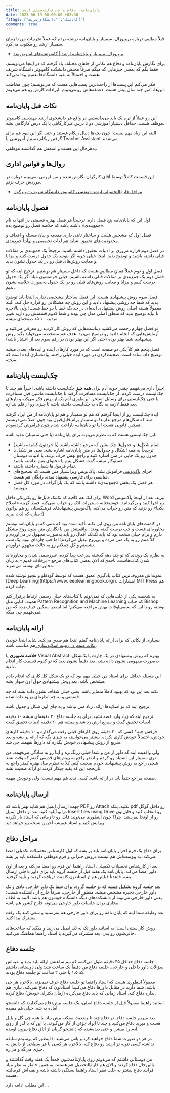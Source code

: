 ```yaml
---
title: پایان‌نامه، دفاع و فارغ‌التحصیلی ارشد
date: 2023-06-19 00:00:00 +03:30
fatags: ["آکادمیک", "دانشگاه_شریف"]
comments: true
---
```


قبلاً مطلبی درباره پروپوزال، سمینار و پایان‌نامه نوشته بودم که عملاً تجربیات من تا زمان سمینار ارشد رو مکتوب می‌کرد.

- [پروپوزال،‌ سمینار و پایان‌نامه ارشد | گاه‌نوشته‌های امیرپورمند](https://aprd.ir/proposal-seminar-thesis/)

برای نگارش پایان‌نامه و دفاع هم نکاتی از جاهای مختلف یاد گرفتم که در اینجا می‌نویسم. فقط بگم که بعضی چیزهایی که میگم صرفاً مختص دانشکده کامپیوتر دانشگاه شریف هست و احتمالاً به بقیه دانشگاه‌ها تعمیم پیدا نمی‌کند.

فکر می‌کنم این پست‌ها از راحت‌ترین پست‌هایی هست که می‌نویسم؛ چون مخاطب این‌ها، امیر چند سال پیش هست. دغدغه‌هاش رو می‌دونم. ایرادات کارش رو هم می‌دونم.

## نکات قبل پایان‌نامه

این رو عملاً از ترم یک باید می‌دانستیم. در واقع هر دانشجوی ارشد مهندسی کامپیوتر موظف هست، حداقل دستیار آموزشی دو تا درس غیرکارگاهی یا یک درس کارگاهی بشه.

البته این زیاد مهم نیست؛ چون بچه‌ها دنبال ریکام هستند و حتی اگر این نبود هم برای گرفتن ریکام دستیار آموزشی یا Teacher Assistant می‌شدند.

به‌هرحال این هست و اسمش هم گذاشتند موظفی.

## روال‌ها و قوانین اداری

این قسمت کاملاً توسط آقای کارگران نگارش شده و من لزومی نمی‌بینم دوباره در موردش حرف بزنم.

- [مراحل فارغ‌التحصیلی ارشد مهندسی کامپیوتر دانشگاه شریف - ویرگول](https://virgool.io/@kargaranamir/mscgradce1041-t96mittn6btl)

## فصول پایان‌نامه

اول این که پایان‌نامه پنج فصل داره. ترجیحاً هر فصل بهتره قسمتی در انتها به نام «جمع‌بندی» داشته باشه که خلاصه فصل رو توضیح بده.

فصل اول که مشخص هست و ساختار ثابتی داره. مقدمه و بیان مسئله و اهداف و محدودیت‌های تحقیق. شاید هم لغات تخصصی و نهایتاً جمع‌بندی.

در فصل دوم قراره مروری بر ادبیات تحقیق داشته باشید. ترجیحاً یک جمع‌بندی بر مقالات قبلی داشته باشید و توضیح بدید. اینجا خیلی خوبه اگر بتونید یک جدول درست کنید و مزایا و معایب روش‌های قبل رو در یک جدول نشون بدید.

فصل اول و دوم عملاً همان مطالبی هست که داخل سمینار هم نوشتیم. ترجیح اینه که تو فصل دوم یک جمع‌بندی بر مقالات قبلی داشته باشیم. خیلی خوششون میاد اگر یک جدول درست کنیم و مزایا و معایب روش‌های قبلی رو در یک جدول به‌صورت خلاصه نشون بدیم.

فصل سوم روش پیشنهادی هست. این فصل ساختار مشخصی نداره. اینجا باید توضیح بدید که شما چه روشی پیشنهاد دادید و این روش چه مشکلاتی رو قراره حل کنه. البته معمولاً هسته اصلی روش پیشنهادی ایده‌ای در حد یک خط یا دو خط هست؛ ولی بالاخره تا بیاید توضیح بدید که منطق اصلی مدل چی بوده و شما کدوم قسمتش رو دارید تغییر میدید، ۱۰ ۱۵ صفحه‌ای میشه.

تو فصل چهارم زحمت می‌کشید دیتاست‌هایی که روش کار کردید رو معرفی می‌کنید و آزمایش‌هایی که انجام دادید رو توضیح می‌دید. هدف هم مشخصه. می‌خواید بگید روش پیشنهادی شما بهتر بوده (حتی اگر این بهتر بودن در رقم سوم بعد از اعشار باشه).

فصل پنجم هم کلاً یکی دو صفحه است که در مورد کارهای آینده و ایده‌های بعدی میشه توضیح داد. ساده‌ است. صحبت‌کردن در مورد ایده خیلی راحته. پیاده‌سازی ایده‌ است که سخته.

## چک‌لیست پایان‌نامه

اخیراً دارم می‌فهمم چقدر خوبه آدم برای **همه چیز** چک‌لیست داشته باشه. اخیراً هم چند تا چک‌لیست درست کردم. از چک‌لیست مسافرت گرفته تا چک‌‌لیست ماشین قبل مسافرت یا حتی چک‌لیستی برای وسایل استخر. این‌طوری آدم یک‌بار بهش فکر می‌کنه و بارهای بعد فقط لازمه یه نگاه به چک‌لیست داشته باشه تا چیزی رو از قلم نندازه.

ایده چک‌لیست رو از اینجا گرفتم که هم تو سمینار و هم تو پایان‌نامه از من ایراد گرفته شد که شکل‌هام مرجع ندارند! تو سمینار برام قابل‌قبول بود چون اصلا نمی‌دونستم همچین قانونی هست اما تو پایان‌نامه ناراحت شدم چون فراموش کرده‌بودم.

این چک‌لیستی هست که به نظرم می‌تونه برای پایان‌نامه (یا حتی سمینار) مفید باشه:

- تمام شکل‌ها و جدول‌ها چک بشن که مرجع داشته باشند (یا خودتون کشیده باشید).
- ترجیحاً به همه اشکال و جدول‌ها در متن پایان‌نامه اشاره بشه. یعنی هر شکل یا جدول رو یک جایی در متن اشاره کنید و راجع بهش حرف بزنید. با ادبیات دوستان سئوکار میشه گفت «شکل یتیم یا محتوای یتیم نداشته باشید». 
- تمام فرمول‌ها شماره داشته باشند.
- اجرای [پاک‌نویس](https://paknevis.ir/) فراموش نشه. پاک‌نویس ویراستیار متن هست که تصحیح‌های مناسبی برای فارسی پیشنهاد میده. رایگان هم هست.
- هر فصل یک بخش «جمع‌بندی» داشته باشه که یک پاراگراف در مورد کل فصل بنویسید.

برای لتک هم کافیه که تک‌تک فایل‌ها رو یکی‌یکی داخل Word ببرید. بعد از اونجا پاک‌نویس رو اجرا کنید و برگردانید. خوشبختانه دستورات لتک رو خراب نمی‌کنه. فقط گزینه «اصلاح یکجا» رو نزنید که متن رو خراب می‌کنه. پاک‌نویس پیشنهادهای فرهنگستان رو هم براتون میاره که لذت ببرید :)

در کامنت‌های پایان‌نامه من روی این نکته تأکید شده بود که متنی که تو پایان‌نامه نوشتم محاوره‌ای هست و خب درست گفته بودند.  واقعیتش من با نگارش متن بدون روح مشکل دارم و برام خیلی سخت بود که باید تک‌تک افعال رو باید به‌صورت مجهول در می‌آوردم و کلاً متنم رو به یک متن مرده و بی‌روح تبدیل می‌کردم؛ اما خب چاره‌ای نبود. یک شب نشستم و کل جملاتم رو به حالت مجهول درآوردم.

به نظرم یک روندی که تو چند دهه گذشته سرعت پیدا کرده، غیررسمی شدن و محاوره‌ای شدن کتاب‌هاست. تاحدی‌که الان بعضی کتاب‌های مرجع - برخلاف قدیم - به زبان محاوره‌ای نوشته می‌شوند.

نمونه‌اش معروف‌ترین کتاب یادگیری عمیق هست که توسط گودفلو و بنجیو نوشته شده. [Deep Learning](https://www. eeplearningbook.org/). انتشارات MIT Press هم چاپ کرده.

به شخصه یکی از علت‌هایی که نمی‌تونم با کتاب‌های خیلی رسمی ارتباط برقرار کنم همینه. کتابی مثل Pattern Recognition and Machine Learning که جناب Bishop نوشته رو با این که بعضی‌اوقات بهش مراجعه می‌کنم؛ اما اینقدر سنگین حرف زده که من نمی‌فهمم چی میگه.

## ارائه پایان‌نامه
بسیاری از نکاتی که برای ارائه پایان‌نامه گفتم اینجا هم صدق می‌کنه. شاید اینجا خوندن [نکات متمم در زمینه اسلایدسازی ](https://motamem.org/%D9%85%D9%87%D8%A7%D8%B1%D8%AA-%D8%A7%D8%B3%D9%84%D8%A7%DB%8C%D8%AF%D8%B3%D8%A7%D8%B2%DB%8C-%D9%88-%D9%BE%D8%A7%D9%88%D8%B1%D9%BE%D9%88%DB%8C%D9%86%D8%AA-%DB%B1/)هم مناسب باشه.

**خلاصه تصویری** یا Visual Abstract: بهتره که روش پیشنهادی در یک چارت یا یک‌شکل به‌صورت مفهومی نشون داده بشه. بعد دقیقاً نشون بدید که تو کدوم قسمت کار انجام دادید.

این مسئله حداقل برای استاد من خیلی مهم بود که تو یک شکل کل کاری که انجام دادم مشخص باشه. بعد روش پیشنهادی حول اون سوار بشه.

نکته بعد این بود که بهبود کاملاً متمایز باشه. یعنی خیلی شفاف نشون داده بشه که چه قسمتی و به چه اندازه‌ای بهبود داده شده.

ترجیح اینه که تو اسلاید‌ها ارائه، زیاد متن نباشه و به جای اون شکل و جدول باشه.

ترجیح اینه که زیاد وارد قصه نشید. برای یه جلسه دفاع ۳۰ دقیقه‌ای میشه ۱۰ دقیقه ادبیات تحقیق گفت و سریع ازش رد شد و میشه هم ۲۰ دقیقه ادبیات تحقیق گفت.

فرقش چیه؟ کسی که ۲۰ دقیقه روی کارهای قبلی وقت می‌گذاره و ۱۰ دقیقه کارهای خودش، احتمالاً خودش کاری نکرده. بیشتر می‌خواسته یه چیزی بگه که ارائه پر بشه و بعد سریع از روش پیشنهادی خودش بگذره که داورها نفهمند چی شد.

ولی واقعیت اینه که داور از من و شما خیلی زرنگ‌تره و اینا رو به سادگی می‌فهمه. من توی سمینار این اشتباه رو کردم و انقدر راجع به روش‌های قدیمی گفتم که وقت نشد هیچی راجع به روش پیشنهادی خودم صحبت کنم. کلا به نظرم میاد بهتره کمتر راجع به تاریخچه این که بقیه چیکار کردند تو ارائه صحبت بشه.

صفحه مراجع حتماً باید در ارائه باشه. کسی ندید هم مهم نیست؛ ولی وجودش مهمه.

## ارسال پایان‌نامه
جهت ارسال ایمیل هم شاید بهتر باشه که PDF رو Attach نکنید. بلکه pdf رو داخل گوگل درایو آپلود کنید. بعد از داخل ایمیل Insert files using Drive رو انتخاب کنید و فایل‌تون رو از اونجا بفرستید. چرا؟ چون اینطوری می‌تونید فایل رو تا زمانی که استاد باز نکرده ویرایش کنید و استاد همیشه آخرین نسخه رو خواهد دید.

## مراحل دفاع
برای دفاع یک فرم احراز پایان‌نامه باید پر بشه که اول کارشناس تحصیلات تکمیلی امضا می‌کنه. به پیوست‌اش هم لیست دروس جبرانی و فرم موظفی دانشکده باید پر بشه.

بعد از کارشناس تحصیلات تکمیلی، استاد راهنما این فرم رو امضا می‌کنه و بعد از اون داور امضا می‌کنه. پایان‌نامه یک هفته قبل از جلسه گروه باید برای داور داخلی ارسال بشه. قاعدتاً قبلش هم از استادتون کامنت دریافت کردید و تأیید گرفتید.

بعد جلسه گروه تشکیل میشه که تو جلسه گروه، برای شما یک داور خارجی عادی و یک داور خارجی ذخیره مشخص میشه. منظور از خارجی، صرفاً خارج از دانشکده هست؛ یعنی داور خارجی می‌تونه از دانشکده‌های دیگه دانشگاه خودتون هم باشه. البته به لطف مجازی بودن جلسات داور خارجی می‌تونه خارج کشور هم باشه.

بعد وظیفه شما اینه که پایان نامه رو برای داور خارجی هم بفرستید و سعی کنید یک وقت مشترک پیدا کنید.

روش کار سنتی است! به اساتید داور تک به تک ایمیل می‌زنید و میگید که ساعت‌های خالی‌شون رو بدن. بعد مشترک می‌گیرید با استاد راهنما هماهنگ می‌کنید.

## جلسه دفاع

جلسه دفاع حداقل ۴۵ دقیقه طول می‌کشه که نیم ساعتش ارائه باید بدید و بقیه‌اش سؤالات داور داخلی و خارجی. جلسه دفاع من دقیقاً یک ساعت شد؛ ولی دوستانی داشتم که ۱.۵ یا حتی ۲ ساعت تو جلسه دفاع بودند.

معمولاً اینطوری هست که استاد راهنما تو جلسه دفاع حرف نمی‌زنه. بالاخره هر چی باشه، شما دارید در مقابل داورها دفاع می‌کنید! استادتون که دفاع نمی‌کنه. نیازی هم نداره دفاع کنه. استاد زمانی که باید دفاع می‌کرده (زمان دکترای خودش) دفاع کرده.

اساتید راهنما معمولاً قبل از جلسه دفاع اصلی، یک جلسه پیش‌دفاع می‌گذارند که دانشجو آماده به شه. خیلی هم مفیده.

بعد میریم جلسه دفاع. تو دفاع چند تا وضعیت ممکنه پیش بیاد. یا همه چی گل و بلبل هست و میرید دفاع می‌کنید و چند تا ایراد جزئی از کار می‌گیرند. یا این که با لدر از روی آدم رد میشن و حتی دیده‌شده که دانشجو گریان از اتاق دفاع بیرون اومده.

در هر دو صورت شما دفاع خواهید کرد و پاس می‌شید :) اینطور که پرسیدم سابقه نداشته کسی نتونه تز ارشد رو دفاع کنه. بالاخره هر کسی با هر سطحی از دانش یه چیزی می‌گه و می‌ره.

من دوستانی داشتم که می‌دونم روی پایان‌نامه‌شون جمعاً یک هفته وقت گذاشتند و بااین‌حال دفاع کردند و الان هم فارغ‌التحصیل هم هستند. به همین خاطر به نظر میاد فرآیند دفاع بیشتر به جلب نظر استاد راهنما بستگی داشته باشه و بقیه‌اش فرمالیته‌ هست.

این مطلب ادامه دارد ...